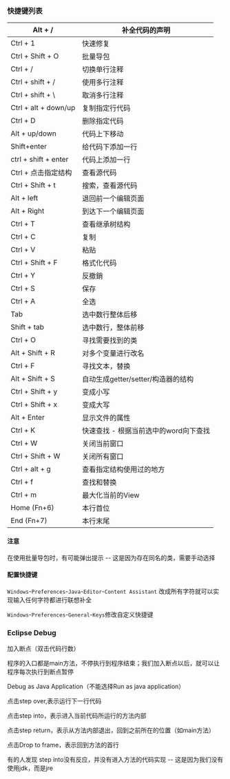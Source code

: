 ### 快捷键列表

| Alt + /              | 补全代码的声明                        |
| -------------------- | ------------------------------------- |
| Ctrl + 1             | 快速修复                              |
| Ctrl + Shift + O     | 批量导包                              |
| Ctrl + /             | 切换单行注释                          |
| Ctrl + shift + /     | 使用多行注释                          |
| Ctrl + shift + \     | 取消多行注释                          |
| Ctrl + alt + down/up | 复制指定行代码                        |
| Ctrl + D             | 删除指定代码                          |
| Alt + up/down        | 代码上下移动                          |
| Shift+enter          | 给代码下添加一行                      |
| ctrl + shift + enter | 代码上添加一行                        |
| Ctrl + 点击指定结构  | 查看源代码                            |
| Ctrl + Shift + t     | 搜索，查看源代码                      |
| Alt + left           | 退回前一个编辑页面                    |
| Alt + Right          | 到达下一个编辑页面                    |
| Ctrl + T             | 查看继承树结构                        |
| Ctrl + C             | 复制                                  |
| Ctrl + V             | 粘贴                                  |
| Ctrl + Shift + F     | 格式化代码                            |
| Ctrl + Y             | 反撤銷                                |
| Ctrl + S             | 保存                                  |
| Ctrl + A             | 全选                                  |
| Tab                  | 选中数行整体后移                      |
| Shift + tab          | 选中数行，整体前移                    |
| Ctrl + O             | 寻找需要找到的类                      |
| Alt + Shift + R      | 对多个变量进行改名                    |
| Ctrl + F             | 寻找文本，替换                        |
| Alt + Shift + S      | 自动生成getter/setter/构造器的结构    |
| Ctrl + Shift + y     | 变成小写                              |
| Ctrl + Shift + x     | 变成大写                              |
| Alt + Enter          | 显示文件的属性                        |
| Ctrl + K             | 快速查找 - 根据当前选中的word向下查找 |
| Ctrl + W             | 关闭当前窗口                          |
| Ctrl + Shift + W     | 关闭所有窗口                          |
| Ctrl + alt + g       | 查看指定结构使用过的地方              |
| Ctrl + f             | 查找和替换                            |
| Ctrl + m             | 最大化当前的View                      |
| Home  (Fn+6)         | 本行首位                              |
| End  (Fn+7)          | 本行末尾                              |

#### 注意

在使用批量导包时，有可能弹出提示 -- 这是因为存在同名的类，需要手动选择

#### 配置快捷键

`Windows`-`Preferences`-`Java`-`Editor`-`Content Assistant` 改成所有字符就可以实现输入任何字符都进行联想补全

`Windows`-`Preferences`-`General`-`Keys`修改自定义快捷键

### Eclipse Debug

加入断点（双击代码行数）

程序的入口都是main方法，不停执行到程序结束；我们加入断点以后，就可以让程序每次执行到断点暂停

Debug as Java Application（不能选择Run as java application）

点击step over,表示运行下一行代码

点击step into，表示进入当前代码所运行的方法内部

点击step return，表示从方法内部退出，回到之前所在的位置（如main方法）

点击Drop to frame，表示回到方法的首行

有的人发现 step into没有反应，并没有进入方法的代码实现 -- 这是因为我们没有使用jdk，而是jre